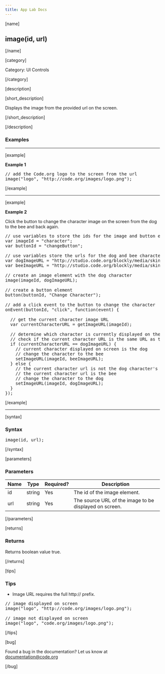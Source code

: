 ```yaml
---
title: App Lab Docs
---
```


[name]

## image(id, url)

[/name]

[category]

Category: UI Controls

[/category]

[description]

[short_description]

Displays the image from the provided url on the screen.

[/short_description]

[/description]

### Examples
____________________________________________________

[example]

**Example 1**

<pre>
// add the Code.org logo to the screen from the url
image("logo", "http://code.org/images/logo.png");
</pre>

[/example]

____________________________________________________

[example]

**Example 2**

Click the button to change the character image on the screen from the dog to the bee and back again.

<pre>
// use variables to store the ids for the image and button elements
var imageId = "character";
var buttonId = "changeButton";

// use variables store the urls for the dog and bee character images
var dogImageURL = "http://studio.code.org/blockly/media/skins/applab/static_avatar.png";
var beeImageURL = "http://studio.code.org/blockly/media/skins/bee/static_avatar.png";

// create an image element with the dog character
image(imageId, dogImageURL);

// create a button element 
button(buttonId, "Change Character");

// add a click event to the button to change the character
onEvent(buttonId, "click", function(event) {
  
  // get the current character image URL
  var currentCharacterURL = getImageURL(imageId);
  
  // determine which character is currently displayed on the screen
  // check if the current character URL is the same URL as the dog character's
  if (currentCharacterURL == dogImageURL) {
    // current character displayed on screen is the dog
    // change the character to the bee
    setImageURL(imageId, beeImageURL);
  } else {
    // the current character url is not the dog character's url
    // the current character url is the bee
    // change the character to the dog
    setImageURL(imageId, dogImageURL);
  }
});
</pre>

[/example]

____________________________________________________

[syntax]

### Syntax
<pre>
image(id, url);
</pre>

[/syntax]

[parameters]

### Parameters

| Name  | Type | Required? | Description |
|-----------------|------|-----------|-------------|
| id | string | Yes | The id of the image element. |
| url | string | Yes | The source URL of the image to be displayed on screen. | 

[/parameters]

[returns]

### Returns
Returns boolean value true.

[/returns]

[tips]

### Tips
- Image URL requires the full http:// prefix. 
<pre>
// image displayed on screen
image("logo", "http://code.org/images/logo.png");

// image not displayed on screen
image("logo", "code.org/images/logo.png"); 
</pre>

[/tips]

[bug]

Found a bug in the documentation? Let us know at documentation@code.org

[/bug]
